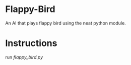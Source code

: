 # Flappy-Bird
An AI that plays flappy bird using the neat python module.

# Instructions
run *flappy_bird.py* 
